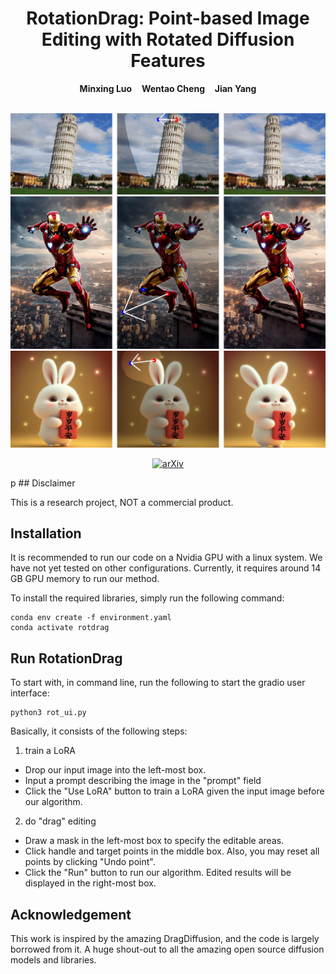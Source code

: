 <p align="center">
  <h1 align="center">RotationDrag: Point-based Image Editing with Rotated Diffusion Features</h1>
  <p align="center">
    <strong>Minxing Luo</strong>
      
    <strong>Wentao Cheng</strong>
      
    <strong>Jian Yang</strong>
  </p>
  <br>
  <div align="center">
    <img src="./release-doc/asset/counterfeit-1.png", width="700">
    <img src="./release-doc/asset/counterfeit-2.png", width="700">
    <img src="./release-doc/asset/majix_realistic.png", width="700">
  </div>
  <!---
  <div align="center">
    <img src="./release-doc/asset/github_video.gif", width="700">
  </div>
  <p align="center">
    <a href="https://arxiv.org/abs/2306.14435"><img alt='arXiv' src="https://img.shields.io/badge/arXiv-2306.14435-b31b1b.svg"></a>
    <a href="https://yujun-shi.github.io/projects/dragdiffusion.html"><img alt='page' src="https://img.shields.io/badge/Project-Website-orange"></a>
    <a href="https://twitter.com/YujunPeiyangShi"><img alt='Twitter' src="https://img.shields.io/twitter/follow/YujunPeiyangShi?label=%40YujunPeiyangShi"></a>
  </p>
  <br>
  --->
</p>
<p align="center">
    <a href="https://arxiv.org/abs/2401.06442"><img alt='arXiv' src="https://img.shields.io/badge/arXiv-2401.06442-b31b1b.svg"></a>
</p>p
## Disclaimer

This is a research project, NOT a commercial product.

## Installation

It is recommended to run our code on a Nvidia GPU with a linux system. We have not yet tested on other configurations. Currently, it requires around 14 GB GPU memory to run our method.

To install the required libraries, simply run the following command:

```
conda env create -f environment.yaml
conda activate rotdrag
```

## Run RotationDrag

To start with, in command line, run the following to start the gradio user interface:

```
python3 rot_ui.py
```

Basically, it consists of the following steps:

1. train a LoRA

* Drop our input image into the left-most box.
* Input a prompt describing the image in the "prompt" field
* Click the "Use LoRA" button to train a LoRA given the input image before our algorithm.

2. do "drag" editing

* Draw a mask in the left-most box to specify the editable areas.
* Click handle and target points in the middle box. Also, you may reset all points by clicking "Undo point".
* Click the "Run" button to run our algorithm. Edited results will be displayed in the right-most box.

## Acknowledgement

This work is inspired by the amazing DragDiffusion, and the code is largely borrowed from it. A huge shout-out to all the amazing open source diffusion models and libraries.

